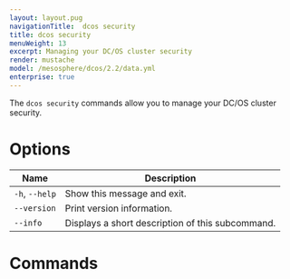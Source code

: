 ```yaml
---
layout: layout.pug
navigationTitle:  dcos security
title: dcos security
menuWeight: 13
excerpt: Managing your DC/OS cluster security
render: mustache
model: /mesosphere/dcos/2.2/data.yml
enterprise: true
---
```

The `dcos security` commands allow you to manage your DC/OS cluster security. 

# Options

| Name |  Description |
|---------|-------------|
|  `-h`, `--help` |  Show this message and exit.|
| `--version` | Print version information.  |
| `--info` |  Displays a short description of this subcommand.  |

# Commands

